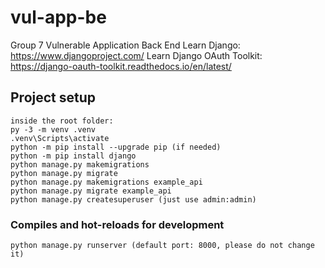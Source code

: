 # vul-app-be

Group 7 Vulnerable Application Back End
Learn Django: https://www.djangoproject.com/
Learn Django OAuth Toolkit: https://django-oauth-toolkit.readthedocs.io/en/latest/

## Project setup
```
inside the root folder:
py -3 -m venv .venv
.venv\Scripts\activate
python -m pip install --upgrade pip (if needed)
python -m pip install django
python manage.py makemigrations
python manage.py migrate
python manage.py makemigrations example_api
python manage.py migrate example_api
python manage.py createsuperuser (just use admin:admin)
```

### Compiles and hot-reloads for development
```
python manage.py runserver (default port: 8000, please do not change it)
```
